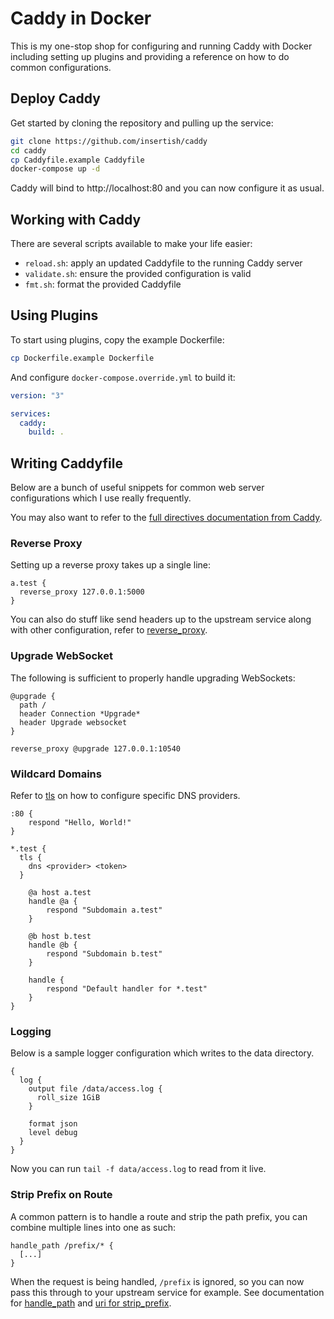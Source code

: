 # Caddy in Docker

This is my one-stop shop for configuring and running Caddy with Docker including setting up plugins and providing a reference on how to do common configurations.

## Deploy Caddy

Get started by cloning the repository and pulling up the service:

```sh
git clone https://github.com/insertish/caddy
cd caddy
cp Caddyfile.example Caddyfile
docker-compose up -d
```

Caddy will bind to http://localhost:80 and you can now configure it as usual.

## Working with Caddy

There are several scripts available to make your life easier:
- `reload.sh`: apply an updated Caddyfile to the running Caddy server
- `validate.sh`: ensure the provided configuration is valid
- `fmt.sh`: format the provided Caddyfile

## Using Plugins

To start using plugins, copy the example Dockerfile:

```sh
cp Dockerfile.example Dockerfile
```

And configure `docker-compose.override.yml` to build it:

```yml
version: "3"

services:
  caddy:
    build: .
```

## Writing Caddyfile

Below are a bunch of useful snippets for common web server configurations which I use really frequently.

You may also want to refer to the [full directives documentation from Caddy](https://caddyserver.com/docs/caddyfile/directives).

### Reverse Proxy

Setting up a reverse proxy takes up a single line:

```Caddyfile
a.test {
  reverse_proxy 127.0.0.1:5000
}
```

You can also do stuff like send headers up to the upstream service along with other configuration, refer to [reverse_proxy](https://caddyserver.com/docs/caddyfile/directives/reverse_proxy).

### Upgrade WebSocket

The following is sufficient to properly handle upgrading WebSockets:

```Caddyfile
@upgrade {
  path /
  header Connection *Upgrade*
  header Upgrade websocket
}

reverse_proxy @upgrade 127.0.0.1:10540
```

### Wildcard Domains

Refer to [tls](https://caddyserver.com/docs/caddyfile/directives/tls) on how to configure specific DNS providers.

```Caddyfile
:80 {
	respond "Hello, World!"
}

*.test {
  tls {
    dns <provider> <token>
  }

	@a host a.test
	handle @a {
		respond "Subdomain a.test"
	}

	@b host b.test
	handle @b {
		respond "Subdomain b.test"
	}

	handle {
		respond "Default handler for *.test"
	}
}
```

### Logging

Below is a sample logger configuration which writes to the data directory.

```Caddyfile
{
  log {
    output file /data/access.log {
      roll_size 1GiB
    }

    format json
    level debug
  }
}
```

Now you can run `tail -f data/access.log` to read from it live.

### Strip Prefix on Route

A common pattern is to handle a route and strip the path prefix, you can combine multiple lines into one as such:

```Caddyfile
handle_path /prefix/* {
  [...]
}
```

When the request is being handled, `/prefix` is ignored, so you can now pass this through to your upstream service for example. See documentation for [handle_path](https://caddyserver.com/docs/caddyfile/directives/handle_path) and [uri for strip_prefix](https://caddyserver.com/docs/caddyfile/directives/uri).
